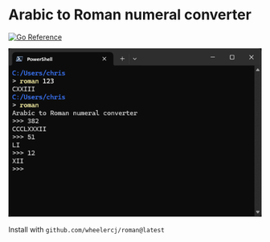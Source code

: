 # Arabic to Roman numeral converter

[![Go Reference](https://pkg.go.dev/badge/github.com/wheelercj/roman.svg)](https://pkg.go.dev/github.com/wheelercj/roman)

![demo.png](./demo.png)

Install with `github.com/wheelercj/roman@latest`
